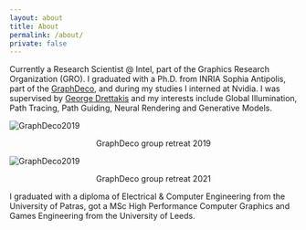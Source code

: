 ```yaml
---
layout: about
title: About
permalink: /about/
private: false
---
```



Currently a Research Scientist @ Intel, part of the Graphics Research Organization (GRO). I graduated with a Ph.D. from INRIA Sophia Antipolis, part of the [GraphDeco](https://team.inria.fr/graphdeco/), and during my studies I interned at Nvidia. I was supervised by [George Drettakis](http://www-sop.inria.fr/members/George.Drettakis/) and my interests include Global Illumination, Path Tracing, Path Guiding, Neural Rendering and Generative Models. 

![GraphDeco2019](https://user-images.githubusercontent.com/19236056/90385235-7ff41500-e08b-11ea-905d-fb587d4a5293.jpg)
<p style="text-align: center;">GraphDeco group retreat 2019</p>

![GraphDeco2019](https://gitlab.inria.fr/sdiolatz/personal-site/uploads/d0453996389994ddedf97a0951873118/DSC05713.JPG)
<p style="text-align: center;">GraphDeco group retreat 2021</p>

I graduated with a diploma of Electrical & Computer Engineering from the University of Patras, got a MSc High Performance Computer Graphics and Games Engineering from the University of Leeds.
